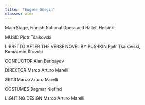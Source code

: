 ```yaml
---
title:  "Eugene Onegin"
classes: wide
---
```


Main Stage, Finnish National Opera and Ballet, Helsinki

MUSIC
Pjotr Tšaikovski

LIBRETTO AFTER THE VERSE NOVEL BY PUSHKIN
Pjotr Tšaikovski, Konstantin Šilovski

CONDUCTOR
Alan Buribayev

DIRECTOR
Marco Arturo Marelli

SETS
Marco Arturo Marelli

COSTUMES
Dagmar Niefind

LIGHTING DESIGN
Marco Arturo Marelli
